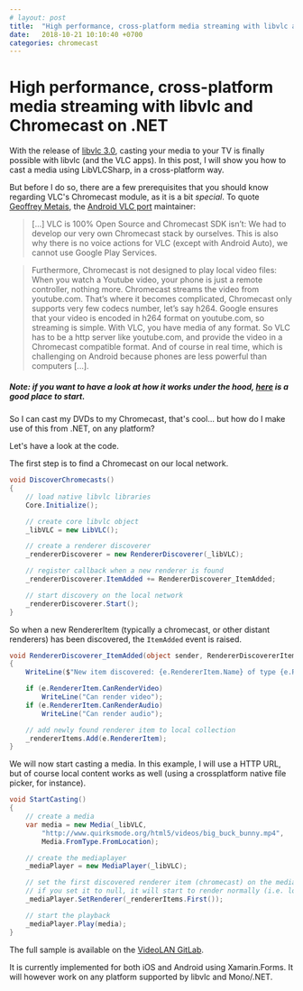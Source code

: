 ```yaml
---
# layout: post
title:  "High performance, cross-platform media streaming with libvlc and Chromecast"
date:   2018-10-21 10:10:40 +0700
categories: chromecast
---
```

# High performance, cross-platform media streaming with libvlc and Chromecast on .NET

With the release of [libvlc 3.0](https://www.videolan.org/vlc/releases/3.0.0.html), casting your media to your TV is finally possible with libvlc (and the VLC apps). In this post, I will show you how to cast a media using LibVLCSharp, in a cross-platform way.

But before I do so, there are a few prerequisites that you should know regarding VLC's Chromecast module, as it is a bit _special_. To quote [Geoffrey Metais](https://geoffreymetais.github.io/features/vlc-30/), the [Android VLC port](https://code.videolan.org/videolan/vlc-android) maintainer:

> [...] VLC is 100% Open Source and Chromecast SDK isn’t: We had to develop our very own Chromecast stack by ourselves. This is also why there is no voice actions for VLC (except with Android Auto), we cannot use Google Play Services.

> Furthermore, Chromecast is not designed to play local video files: When you watch a Youtube video, your phone is just a remote controller, nothing more. Chromecast streams the video from youtube.com.
That’s where it becomes complicated, Chromecast only supports very few codecs number, let’s say h264. Google ensures that your video is encoded in h264 format on youtube.com, so streaming is simple.
With VLC, you have media of any format. So VLC has to be a http server like youtube.com, and provide the video in a Chromecast compatible format. And of course in real time, which is challenging on Android because phones are less powerful than computers [...].

##### Note: if you want to have a look at how it works under the hood, [here](https://github.com/videolan/vlc-3.0/tree/master/modules/stream_out/chromecast) is a good place to start.

So I can cast my DVDs to my Chromecast, that's cool... but how do I make use of this from .NET, on any platform?

Let's have a look at the code.

The first step is to find a Chromecast on our local network.

~~~~csharp
void DiscoverChromecasts()
{
    // load native libvlc libraries
    Core.Initialize();

    // create core libvlc object
    _libVLC = new LibVLC();

    // create a renderer discoverer
    _rendererDiscoverer = new RendererDiscoverer(_libVLC);

    // register callback when a new renderer is found
    _rendererDiscoverer.ItemAdded += RendererDiscoverer_ItemAdded;

    // start discovery on the local network
    _rendererDiscoverer.Start();
}
~~~~

So when a new RendererItem (typically a chromecast, or other distant renderers) has been discovered, the `ItemAdded` event is raised.

~~~~csharp
void RendererDiscoverer_ItemAdded(object sender, RendererDiscovererItemAddedEventArgs e)
{
    WriteLine($"New item discovered: {e.RendererItem.Name} of type {e.RendererItem.Type}");

    if (e.RendererItem.CanRenderVideo)
        WriteLine("Can render video");
    if (e.RendererItem.CanRenderAudio)
        WriteLine("Can render audio");

    // add newly found renderer item to local collection
    _rendererItems.Add(e.RendererItem);
}
~~~~

We will now start casting a media. In this example, I will use a HTTP URL, but of course local content works as well (using a crossplatform native file picker, for instance).

~~~~csharp
void StartCasting()
{
    // create a media
    var media = new Media(_libVLC,
        "http://www.quirksmode.org/html5/videos/big_buck_bunny.mp4",
        Media.FromType.FromLocation);

    // create the mediaplayer
    _mediaPlayer = new MediaPlayer(_libVLC);

    // set the first discovered renderer item (chromecast) on the mediaplayer
    // if you set it to null, it will start to render normally (i.e. locally) again
    _mediaPlayer.SetRenderer(_rendererItems.First());

    // start the playback
    _mediaPlayer.Play(media);
}
~~~~

The full sample is available on the [VideoLAN GitLab](https://code.videolan.org/mfkl/libvlcsharp-samples/tree/master/Chromecast).

It is currently implemented for both iOS and Android using Xamarin.Forms. It will however work on any platform supported by libvlc and Mono/.NET.